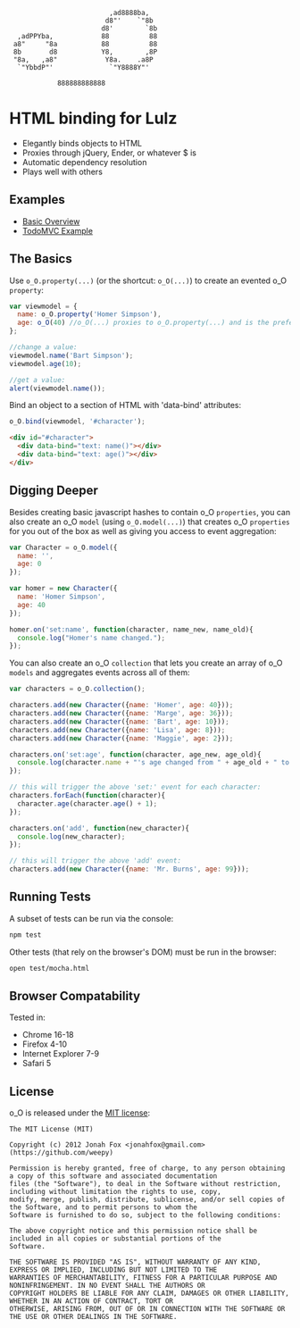 ```
                         ,ad8888ba,            
                        d8"'    `"8b           
                       d8'        `8b     
  ,adPPYba,            88          88          
 a8"     "8a           88          88     
 8b       d8           Y8,        ,8P          
 "8a,   ,a8"            Y8a.    .a8P           
  `"YbbdP"'              `"Y8888Y"'            

            888888888888                       
```           
           
# HTML binding for Lulz

* Elegantly binds objects to HTML
* Proxies through jQuery, Ender, or whatever $ is
* Automatic dependency resolution
* Plays well with others

## Examples

* [Basic Overview](http://weepy.github.com/o_O/examples/guide/index.html)
* [TodoMVC Example](http://weepy.github.com/o_O/examples/todos/index.html)

## The Basics

Use `o_O.property(...)` (or the shortcut: `o_O(...)`) to create an evented o_O `property`:

```javascript
var viewmodel = {
  name: o_O.property('Homer Simpson'),
  age: o_O(40) //o_O(...) proxies to o_O.property(...) and is the preferred usage
};

//change a value:
viewmodel.name('Bart Simpson');
viewmodel.age(10);

//get a value:
alert(viewmodel.name());
```

Bind an object to a section of HTML with 'data-bind' attributes:

```javascript
o_O.bind(viewmodel, '#character');
```
```html
<div id="#character">
  <div data-bind="text: name()"></div>
  <div data-bind="text: age()"></div>
</div>
```

## Digging Deeper

Besides creating basic javascript hashes to contain o_O `properties`, you can also create an o_O `model` (using `o_O.model(...)`) that creates o_O `properties` for you out of the box as well as giving you access to event aggregation:

```javascript
var Character = o_O.model({
  name: '',
  age: 0
});

var homer = new Character({
  name: 'Homer Simpson',
  age: 40
});

homer.on('set:name', function(character, name_new, name_old){
  console.log("Homer's name changed.");
});
```

You can also create an o_O `collection` that lets you create an array of o_O `models` and aggregates events across all of them:

```javascript
var characters = o_O.collection();

characters.add(new Character({name: 'Homer', age: 40}));
characters.add(new Character({name: 'Marge', age: 36}));
characters.add(new Character({name: 'Bart', age: 10}));
characters.add(new Character({name: 'Lisa', age: 8}));
characters.add(new Character({name: 'Maggie', age: 2}));

characters.on('set:age', function(character, age_new, age_old){
  console.log(character.name + "'s age changed from " + age_old + " to " + age_new + ".");
});

// this will trigger the above 'set:' event for each character:
characters.forEach(function(character){
  character.age(character.age() + 1);
});

characters.on('add', function(new_character){
  console.log(new_character);
});

// this will trigger the above 'add' event:
characters.add(new Character({name: 'Mr. Burns', age: 99}));
```

## Running Tests

A subset of tests can be run via the console:

```bash
npm test
```

Other tests (that rely on the browser's DOM) must be run in the browser:

```bash
open test/mocha.html
```

## Browser Compatability

Tested in:

* Chrome 16-18
* Firefox 4-10
* Internet Explorer 7-9
* Safari 5

## License

o_O is released under the [MIT license](http://www.opensource.org/licenses/mit-license.html):

```
The MIT License (MIT)

Copyright (c) 2012 Jonah Fox <jonahfox@gmail.com> (https://github.com/weepy)

Permission is hereby granted, free of charge, to any person obtaining a copy of this software and associated documentation
files (the "Software"), to deal in the Software without restriction, including without limitation the rights to use, copy,
modify, merge, publish, distribute, sublicense, and/or sell copies of the Software, and to permit persons to whom the
Software is furnished to do so, subject to the following conditions:

The above copyright notice and this permission notice shall be included in all copies or substantial portions of the
Software.

THE SOFTWARE IS PROVIDED "AS IS", WITHOUT WARRANTY OF ANY KIND, EXPRESS OR IMPLIED, INCLUDING BUT NOT LIMITED TO THE
WARRANTIES OF MERCHANTABILITY, FITNESS FOR A PARTICULAR PURPOSE AND NONINFRINGEMENT. IN NO EVENT SHALL THE AUTHORS OR
COPYRIGHT HOLDERS BE LIABLE FOR ANY CLAIM, DAMAGES OR OTHER LIABILITY, WHETHER IN AN ACTION OF CONTRACT, TORT OR
OTHERWISE, ARISING FROM, OUT OF OR IN CONNECTION WITH THE SOFTWARE OR THE USE OR OTHER DEALINGS IN THE SOFTWARE.
```